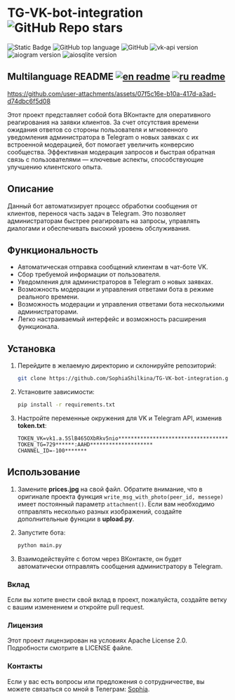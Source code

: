# TG-VK-bot-integration ![GitHub Repo stars](https://img.shields.io/github/stars/SophiaShilkina/TG-VK-bot-integration)

![Static Badge](https://img.shields.io/badge/SophiaShilkina-TG--VK--bot--integration-TG--VK--bot--integration)
![GitHub top language](https://img.shields.io/github/languages/top/SophiaShilkina/TG-VK-bot-integration)
![GitHub](https://img.shields.io/github/license/SophiaShilkina/TG-VK-bot-integration)
![vk-api version](https://img.shields.io/badge/vk--api-11.9.9-8a2be2)
![aiogram version](https://img.shields.io/badge/aiogram-3.17.0-ff970f)
![aiosqlite version](https://img.shields.io/badge/aiosqlite-0.20.0-9f8200)

## Multilanguage README [![en readme](https://img.shields.io/badge/lang-en-ff6347)](https://github.com/SophiaShilkina/TG-VK-bot-integration/blob/master/docs/README.EN.md) [![ru readme](https://img.shields.io/badge/lang-ru-ru)](https://github.com/SophiaShilkina/TG-VK-bot-integration/blob/master/docs/README.md)


https://github.com/user-attachments/assets/07f5c16e-b10a-417d-a3ad-d74dbc6f5d08

Этот проект представляет собой бота ВКонтакте для оперативного 
реагирования на заявки клиентов. За счет отсутствия времени ожидания 
ответов со стороны пользователя и мгновенного уведомления 
администратора в Telegram о новых заявках с их встроенной модерацией, 
бот помогает увеличить конверсию сообщества. Эффективная модерация 
запросов и быстрая обратная связь с пользователями — ключевые аспекты, 
способствующие улучшению клиентского опыта.

## Описание

Данный бот автоматизирует процесс обработки сообщения от клиентов, 
перенося часть задач в Telegram. Это позволяет администраторам 
быстрее реагировать на запросы, управлять диалогами и обеспечивать 
высокий уровень обслуживания.

## Функциональность

- Автоматическая отправка сообщений клиентам в чат-боте VK.
- Сбор требуемой информации от пользователя.
- Уведомления для администраторов в Telegram о новых заявках.
- Возможность модерации и управления ответами бота в режиме реального времени.
- Возможность модерации и управления ответами бота несколькими администраторами.
- Легко настраиваемый интерфейс и возможность расширения функционала.

## Установка

1. Перейдите в желаемую директорию и склонируйте репозиторий:
   ```bash
   git clone https://github.com/SophiaShilkina/TG-VK-bot-integration.git
   
2. Установите зависимости:
   ```bash
   pip install -r requirements.txt
   ```
   
3. Настройте переменные окружения для VK и Telegram API, изменив 
**token.txt**:
   ```copy
   TOKEN_VK=vk1.a.5SlB465OXbRkv5nio****************************************
   TOKEN_TG=729******:AAHD********************
   CHANNEL_ID=-100*******
   ```
   
## Использование

1. Замените **prices.jpg** на свой файл. Обратите внимание, что в 
оригинале проекта функция `write_msg_with_photo(peer_id, messege)` 
имеет постоянный параметр `attachment()`. Если вам необходимо 
отправлять несколько разных изображений, создайте дополнительные 
функции в **upload.py**.


2. Запустите бота:
   ```bash
   python main.py
   ```
3. Взаимодействуйте с ботом через ВКонтакте, он будет автоматически 
отправлять сообщения администратору в Telegram.

### Вклад

Если вы хотите внести свой вклад в проект, пожалуйста, создайте ветку
с вашим изменением и откройте pull request.

### Лицензия

Этот проект лицензирован на условиях Apache License 2.0. Подробности 
смотрите в LICENSE файле.

### Контакты

Если у вас есть вопросы или предложения о сотрудничестве, вы можете связаться со мной в Телеграм: 
[Sophia](https://t.me/ShilkinaSK).